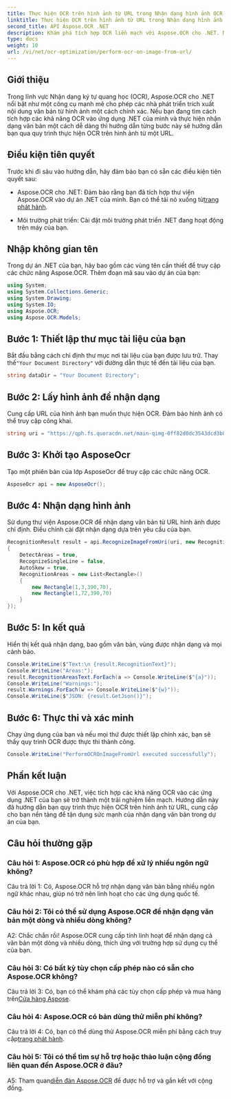 ```yaml
---
title: Thực hiện OCR trên hình ảnh từ URL trong Nhận dạng hình ảnh OCR
linktitle: Thực hiện OCR trên hình ảnh từ URL trong Nhận dạng hình ảnh OCR
second_title: API Aspose.OCR .NET
description: Khám phá tích hợp OCR liền mạch với Aspose.OCR cho .NET. Nhận dạng văn bản từ hình ảnh một cách chính xác.
type: docs
weight: 10
url: /vi/net/ocr-optimization/perform-ocr-on-image-from-url/
---
```

## Giới thiệu

Trong lĩnh vực Nhận dạng ký tự quang học (OCR), Aspose.OCR cho .NET nổi bật như một công cụ mạnh mẽ cho phép các nhà phát triển trích xuất nội dung văn bản từ hình ảnh một cách chính xác. Nếu bạn đang tìm cách tích hợp các khả năng OCR vào ứng dụng .NET của mình và thực hiện nhận dạng văn bản một cách dễ dàng thì hướng dẫn từng bước này sẽ hướng dẫn bạn qua quy trình thực hiện OCR trên hình ảnh từ một URL.

## Điều kiện tiên quyết

Trước khi đi sâu vào hướng dẫn, hãy đảm bảo bạn có sẵn các điều kiện tiên quyết sau:

-  Aspose.OCR cho .NET: Đảm bảo rằng bạn đã tích hợp thư viện Aspose.OCR vào dự án .NET của mình. Bạn có thể tải nó xuống từ[trang phát hành](https://releases.aspose.com/ocr/net/).

- Môi trường phát triển: Cài đặt môi trường phát triển .NET đang hoạt động trên máy của bạn.

## Nhập không gian tên

Trong dự án .NET của bạn, hãy bao gồm các vùng tên cần thiết để truy cập các chức năng Aspose.OCR. Thêm đoạn mã sau vào dự án của bạn:

```csharp
using System;
using System.Collections.Generic;
using System.Drawing;
using System.IO;
using Aspose.OCR;
using Aspose.OCR.Models;
```

## Bước 1: Thiết lập thư mục tài liệu của bạn

 Bắt đầu bằng cách chỉ định thư mục nơi tài liệu của bạn được lưu trữ. Thay thế`"Your Document Directory"` với đường dẫn thực tế đến tài liệu của bạn.

```csharp
string dataDir = "Your Document Directory";
```

## Bước 2: Lấy hình ảnh để nhận dạng

Cung cấp URL của hình ảnh bạn muốn thực hiện OCR. Đảm bảo hình ảnh có thể truy cập công khai.

```csharp
string uri = "https://qph.fs.quoracdn.net/main-qimg-0ff82d0dc3543dcd3b06028f5476c2e4";
```

## Bước 3: Khởi tạo AsposeOcr

Tạo một phiên bản của lớp AsposeOcr để truy cập các chức năng OCR.

```csharp
AsposeOcr api = new AsposeOcr();
```

## Bước 4: Nhận dạng hình ảnh

Sử dụng thư viện Aspose.OCR để nhận dạng văn bản từ URL hình ảnh được chỉ định. Điều chỉnh cài đặt nhận dạng dựa trên yêu cầu của bạn.

```csharp
RecognitionResult result = api.RecognizeImageFromUri(uri, new RecognitionSettings
{
    DetectAreas = true,
    RecognizeSingleLine = false,
    AutoSkew = true,
    RecognitionAreas = new List<Rectangle>()
    {
        new Rectangle(1,3,390,70),
        new Rectangle(1,72,390,70)
    }
});
```

## Bước 5: In kết quả

Hiển thị kết quả nhận dạng, bao gồm văn bản, vùng được nhận dạng và mọi cảnh báo.

```csharp
Console.WriteLine($"Text:\n {result.RecognitionText}");
Console.WriteLine("Areas:");
result.RecognitionAreasText.ForEach(a => Console.WriteLine($"{a}"));
Console.WriteLine("Warnings:");
result.Warnings.ForEach(w => Console.WriteLine($"{w}"));
Console.WriteLine($"JSON: {result.GetJson()}");
```

## Bước 6: Thực thi và xác minh

Chạy ứng dụng của bạn và nếu mọi thứ được thiết lập chính xác, bạn sẽ thấy quy trình OCR được thực thi thành công.

```csharp
Console.WriteLine("PerformOCROnImageFromUrl executed successfully");
```

## Phần kết luận

Với Aspose.OCR cho .NET, việc tích hợp các khả năng OCR vào các ứng dụng .NET của bạn sẽ trở thành một trải nghiệm liền mạch. Hướng dẫn này đã hướng dẫn bạn quy trình thực hiện OCR trên hình ảnh từ URL, cung cấp cho bạn nền tảng để tận dụng sức mạnh của nhận dạng văn bản trong dự án của bạn.

## Câu hỏi thường gặp

### Câu hỏi 1: Aspose.OCR có phù hợp để xử lý nhiều ngôn ngữ không?

Câu trả lời 1: Có, Aspose.OCR hỗ trợ nhận dạng văn bản bằng nhiều ngôn ngữ khác nhau, giúp nó trở nên linh hoạt cho các ứng dụng quốc tế.

### Câu hỏi 2: Tôi có thể sử dụng Aspose.OCR để nhận dạng văn bản một dòng và nhiều dòng không?

A2: Chắc chắn rồi! Aspose.OCR cung cấp tính linh hoạt để nhận dạng cả văn bản một dòng và nhiều dòng, thích ứng với trường hợp sử dụng cụ thể của bạn.

### Câu hỏi 3: Có bất kỳ tùy chọn cấp phép nào có sẵn cho Aspose.OCR không?

 Câu trả lời 3: Có, bạn có thể khám phá các tùy chọn cấp phép và mua hàng trên[Cửa hàng Aspose](https://purchase.aspose.com/buy).

### Câu hỏi 4: Aspose.OCR có bản dùng thử miễn phí không?

 Câu trả lời 4: Có, bạn có thể dùng thử Aspose.OCR miễn phí bằng cách truy cập[trang phát hành](https://releases.aspose.com/).

### Câu hỏi 5: Tôi có thể tìm sự hỗ trợ hoặc thảo luận cộng đồng liên quan đến Aspose.OCR ở đâu?

 A5: Tham quan[diễn đàn Aspose.OCR](https://forum.aspose.com/c/ocr/16) để được hỗ trợ và gắn kết với cộng đồng.